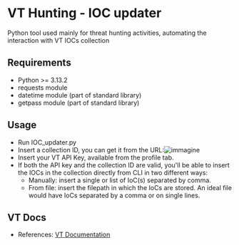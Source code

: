 # VT Hunting - IOC updater
Python tool used mainly for threat hunting activities, automating the interaction with VT IOCs collection

## Requirements
- Python >= 3.13.2
- requests module
- datetime module (part of standard library)
- getpass module (part of standard library)

## Usage
- Run IOC_updater.py
- Insert a collection ID, you can get it from the URL:![immagine](https://github.com/user-attachments/assets/83d4f78a-9f8b-47a7-a66e-da6040cec669)
- Insert your VT API Key, available from the profile tab.
- If both the API key and the collection ID are valid, you'll be able to insert the IOCs in the collection directly from CLI in two different ways:
  - Manually: insert a single or list of IoC(s) separated by comma.
  - From file: insert the filepath in which the IoCs are stored. An ideal file would have IoCs separated by a comma or on single lines.

## VT Docs
- References: [VT Documentation](https://docs.virustotal.com/reference)
